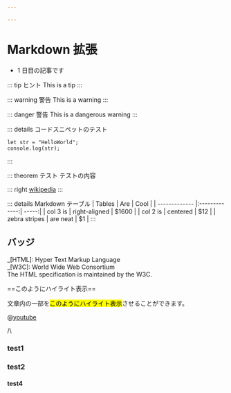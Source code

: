 ```yaml
---

---
```


# Markdown 拡張

- 1 日目の記事です

::: tip ヒント
This is a tip
:::

::: warning 警告
This is a warning
:::

::: danger 警告
This is a dangerous warning
:::

::: details コードスニペットのテスト

```js{2}
let str = "HelloWorld";
console.log(str);
```

:::

::: theorem テスト
テストの内容

::: right
[wikipedia](https://zh.wikipedia.org/wiki/%E7%89%9B%E9%A1%BF%E8%BF%90%E5%8A%A8%E5%AE%9A%E5%BE%8B)
:::

::: details Markdown テーブル
| Tables | Are | Cool |
| ------------- |:-------------:| -----:|
| col 3 is | right-aligned | $1600 |
| col 2 is      | centered      |   $12 |
| zebra stripes | are neat | \$1 |
:::

## バッジ <Badge text="beta" type="warning"/>

_[HTML]: Hyper Text Markup Language  
_[W3C]: World Wide Web Consortium  
The HTML specification is maintained by the W3C.

==このようにハイライト表示==

文章内の一部を<mark>このようにハイライト表示</mark>させることができます。

@[youtube](https://www.youtube.com/watch?v=KsOCxwt-5FQ)

/\

### test1
### test2
#### test4
